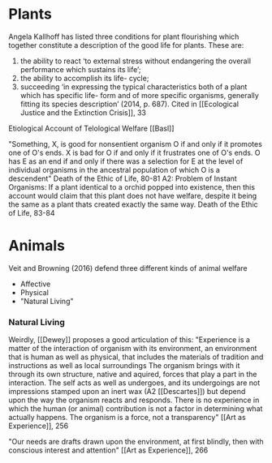 
# Plants

Angela Kallhoff has listed three conditions for plant flourishing which together constitute a description of the good life for plants. These are: 
1. the ability to react ‘to external stress without endangering the overall performance which sustains its life’; 
2. the ability to accomplish its life- cycle; 
3. succeeding ‘in expressing the typical characteristics both of a plant which has specific life- form and of more specific organisms, generally fitting its species description’ (2014, p. 687).
	Cited in [[Ecological Justice and the Extinction Crisis]], 33

Etiological Account of Telological Welfare
[[Basl]]

"Something, X, is good for nonsentient organism O if and only if it promotes one of O's ends. X is bad for O if and only if it frustrates one of O's ends. O has E as an end if and only if there was a selection for E at the level of individual organisms in the ancestral population of which O is a descendent"
	Death of the Ethic of Life, 80-81
	A2: Problem of Instant Organisms:
		If a plant identical to a orchid popped into existence, then this account would claim that this plant does not have welfare, despite it being the same as a plant thats created exactly the same way.
			Death of the Ethic of Life, 83-84

# Animals
Veit and Browning (2016) defend three different kinds of animal welfare
- Affective
- Physical
- "Natural Living"

### Natural Living
Weirdly, [[Dewey]] proposes a good articulation of this:
"Experience is a matter of the interaction of organism with its environment, an environment that is human as well as physical, that includes the materials of tradition and instructions as well as local surroundings The organism brings with it through its own structure, native and aquired, forces that play a part in the interaction. The self acts as well as undergoes, and its undergoings are not impressions stamped upon an inert wax (A2 [[Descartes]]) but depend  upon the way the organism reacts and responds. There is no experience in which the human (or animal) contribution  is not a factor in determining what actually happens. The organism is a force, not a transparency"
	[[Art as Experience]], 256

"Our needs are drafts drawn upon the environment, at first blindly, then with conscious interest and attention"
	[[Art as Experience]], 266
	
